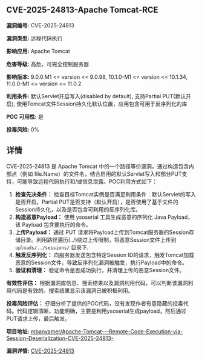 ## CVE-2025-24813-Apache Tomcat-RCE

**漏洞编号:** CVE-2025-24813

**漏洞类型:** 远程代码执行

**影响应用:** Apache Tomcat

**危害等级:** 高危，可完全控制服务器

**影响版本:** 9.0.0.M1 <= version <= 9.0.98, 10.1.0-M1 <= version <= 10.1.34, 11.0.0-M1 <= version <= 11.0.2

**利用条件:** 默认Servlet开启写入(disabled by default), 支持Partial PUT(默认开启), 使用Tomcat文件Session持久化默认位置，应用包含可用于反序列化的库

**POC 可用性:** 是

**投毒风险:** 0%

## 详情

CVE-2025-24813 是 Apache Tomcat 中的一个路径等价漏洞，通过构造包含内部点（例如 file.Name）的文件名，结合启用的默认Servlet写入和部分PUT支持，可能导致远程代码执行和/或信息泄露。POC利用方式如下：

1.  **检查先决条件：** 检查目标Tomcat实例是否满足利用条件：默认Servlet的写入是否开启，Partial PUT是否支持（默认开启），是否使用了基于文件的Session持久化，以及是否包含可利用的反序列化库。
2.  **构造恶意Payload：** 使用 ysoserial 工具生成恶意的序列化 Java Payload，该 Payload 包含要执行的命令。
3.  **上传Payload：** 通过 PUT 请求将Payload上传到Tomcat服务器的Session存储目录。利用路径遍历(../)绕过上传限制，将恶意Session文件上传到 `uploads/../sessions/` 目录下.
4.  **触发反序列化：**  向服务器发送包含特定Session ID的请求，触发Tomcat加载恶意的Session文件，导致反序列化漏洞被触发，执行Payload中的命令。
5. **验证和清理：** 验证命令是否成功执行，并清理上传的恶意Session文件。

**有效性评估：**
根据漏洞库信息、搜索结果以及漏洞利用代码，可以判断该漏洞利用代码是有效的。搜索结果显示该漏洞已被积极利用。

**投毒风险评估：**
仔细分析了提供的POC代码，没有发现作者有意隐藏的投毒代码。代码逻辑清晰，功能明确，主要是利用ysoserial生成payload，然后通过PUT请求上传，最后触发。



**项目地址:** [mbanyamer/Apache-Tomcat---Remote-Code-Execution-via-Session-Deserialization-CVE-2025-24813-](https://github.com/mbanyamer/Apache-Tomcat---Remote-Code-Execution-via-Session-Deserialization-CVE-2025-24813-)

**漏洞详情:** [CVE-2025-24813](https://nvd.nist.gov/vuln/detail/CVE-2025-24813)